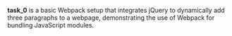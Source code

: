 **task_0** is a basic Webpack setup that integrates jQuery to dynamically add three paragraphs to a webpage, demonstrating the use of Webpack for bundling JavaScript modules.
